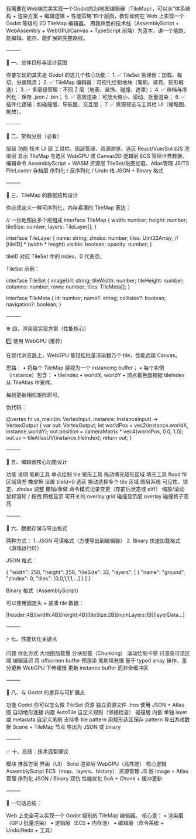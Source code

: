 

我需要在Web端完美实现一个Godot的2d地图编辑器（TileMap），可以从“体系结构 + 渲染方案 + 编辑逻辑 + 性能策略”四个层面，教你如何在 Web 上实现一个 Godot 等级的 2D TileMap 编辑器。
用我熟悉的技术栈（AssemblyScript + WebAssembly + WebGPU/Canvas + TypeScript 前端）为蓝本，讲一个能跑、能编辑、能存、能扩展的完整路线。

⸻

🧭 一、总体目标与设计蓝图

你要实现的其实是 Godot 的这几个核心功能：
	1.	✅ TileSet 管理器：加载、裁切、分类精灵；
	2.	✅ TileMap 编辑器：可视化绘制地块（笔刷、填充、矩形框选）；
	3.	✅ 多层级管理：不同 Z 层（地表、装饰、碰撞、遮罩）；
	4.	✅ 存档与序列化：保存 .json / .bin；
	5.	✅ 高效渲染：可放大缩小、滚动、批量渲染；
	6.	✅ 插件化逻辑：如碰撞层、导航层、交互层；
	7.	✅ 资源预览与工具栏 UI（缩略图、拖放）。

⸻

🧩 二、架构分层（必看）

层级	功能	技术
UI 层	工具栏、图层管理、资源浏览、选区	React/Vue/SolidJS
渲染层	显示 TileMap 与选区	WebGPU 或 Canvas2D
逻辑层	ECS 管理世界数据、编辑命令	AssemblyScript + WASM
资源层	TileSet/贴图加载、Atlas管理	JS/TS FileLoader
存档层	序列化 / 反序列化 / Undo 栈	JSON + Binary 格式


⸻

🎨 三、TileMap 的数据结构设计

你必须定义一种可序列化、内存紧凑的 TileMap 表达：

// 一张地图由多个层组成
interface TileMap {
  width: number;
  height: number;
  tileSize: number;
  layers: TileLayer[];
}

interface TileLayer {
  name: string;
  zIndex: number;
  tiles: Uint32Array; // [tileID] * (width * height)
  visible: boolean;
  opacity: number;
}

tileID 对应 TileSet 中的 index，0 代表空。

TileSet 示例：

interface TileSet {
  imageUrl: string;
  tileWidth: number;
  tileHeight: number;
  columns: number;
  rows: number;
  tiles: TileMeta[];
}

interface TileMeta {
  id: number;
  name?: string;
  collision?: boolean;
  navigation?: boolean;
}


⸻

⚙️ 四、渲染层实现方案（性能核心）

1️⃣ 使用 WebGPU (推荐)

在现代浏览器上，WebGPU 能轻松批量渲染数万个 tile，性能远超 Canvas。

思路：
	•	将每个 TileMap 层视为一个 instancing buffer；
	•	每个实例（instance）包含：
	•	tileIndex
	•	worldX, worldY
	•	顶点着色器根据 tileIndex 从 TileAtlas 中采样。

每帧更新相机矩阵即可。

伪代码：

@vertex
fn vs_main(in: VertexInput, instance: InstanceInput) -> VertexOutput {
  var out: VertexOutput;
  let worldPos = vec2<f32>(instance.worldX, instance.worldY);
  out.position = cameraMatrix * vec4<f32>(worldPos, 0.0, 1.0);
  out.uv = tileAtlasUV(instance.tileIndex);
  return out;
}


⸻

🧱 五、编辑器核心功能设计

功能	说明
笔刷工具	单点绘制 tile
矩形工具	拖动填充矩形区域
填充工具	flood fill 区域填充
橡皮擦	设置 tileId=0
选区	拖动选择多个 tile 区域
图层系统	可见性、锁定、zIndex 调整
撤销/重做	命令模式记录变更（存前后状态或 diff）
缩放/滚动	鼠标滚轮 / 拖拽
网格显示	可开关的 overlay grid
碰撞显示层	overlay 碰撞格子高亮


⸻

💾 六、数据存储与导出格式

两种方式：
	1.	JSON 可读格式（方便导出到编辑器）
	2.	Binary 快速加载格式（游戏运行时）

JSON 格式：

{
  "width": 256,
  "height": 256,
  "tileSize": 32,
  "layers": [
    {
      "name": "ground",
      "zIndex": 0,
      "tiles": [0,0,1,1,1,...]
    }
  ]
}

Binary 格式（AssemblyScript）

可以使用固定头 + 紧凑 tile 数据：

[header:4B][width:4B][height:4B][tileSize:2B][numLayers:1B][layerData...]


⸻

⚡ 七、性能优化关键点

问题	优化方式
大地图加载慢	分块加载（Chunking）
滚动绘制卡顿	只渲染可见区域
编辑延迟	用 offscreen buffer 预渲染
笔刷填充慢	基于 typed array 操作、差分更新
WebGPU 下传缓慢	更新 instance buffer 而非全缓冲区


⸻

🧩 八、与 Godot 的差异与可扩展点

功能	Godot	你可以怎么做
TileSet 资源	独立资源文件 .tres	使用 JSON + Atlas 图
自动地形连接	内置 AutoTile	自定义规则（邻接检查）
碰撞层	内嵌	单独 layer 或 metadata
自定义笔刷	支持多 tile pattern	用矩形选区保存 pattern
导出游戏数据	Scene + TileMap 节点	导出为 JSON 或 binary


⸻

✅ 十、总结：技术选型建议

模块	推荐方案
界面（UI）	Solid
渲染层	WebGPU（高性能）
核心逻辑	AssemblyScript ECS（map、layers、history）
资源管理	JS 层 Image + Atlas 管理
序列化	JSON / Binary 双轨
性能优化	SoA + Chunk + 缓冲更新

⸻

💬 一句话总结：

Web 上完全可以实现一个 Godot 级别的 TileMap 编辑器。
核心是：
	•	渲染层（GPU 批量渲染）
	•	逻辑层（ECS + 内存池）
	•	编辑层（命令系统 + Undo/Redo + 工具）

